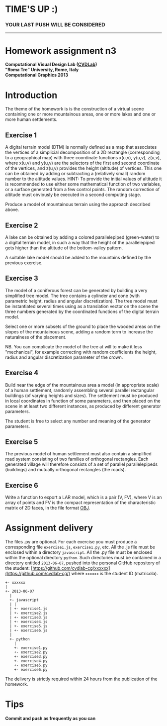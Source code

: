 # TIME'S UP :)

### YOUR LAST PUSH WILL BE CONSIDERED

- - -

# Homework assignment n3
**Computational Visual Design Lab ([CVDLab](https://github.com/cvdlab))**  
**"Roma Tre" University, Rome, Italy**  
**Computational Graphics 2013**

# Introduction

The theme of the homework is is the construction of a virtual scene containing one or more mountainous areas, one or more lakes and one or more human settlements.


## Exercise 1

A digital terrain model (DTM) is normally defined as a map that associates the vertices of a simplicial decomposition of a 2D rectangle (corresponding to a geographical map) with three coordinate functions x(u,v), y(u,v), z(u,v), where x(u,v) and y(u,v) are the selectors of the first and second coordinate of the vertices, and z(u,v) provides the height (altitude) of vertices. This one can be obtained by adding or subtracting a (relatively small) random number to the altitude values.
HINT: To provide the initial values of altitude it is recommended to use either some mathematical function of two variables, or a surface generated from a few control points. The random correction of altitude must obviously be executed in a second computing stage.

Produce a model of mountainous terrain using the approach described above.

## Exercise 2

A lake can be obtained by adding a colored parallelepiped (green-water) to a digital terrain model, in such a way that the height of the parallelepiped gets higher than the altitude of the bottom-valley pattern.

A suitable lake model should be added to the mountains defined by the previous exercise.

## Exercise 3

The model of a coniferous forest can be generated by building a very simplified tree model. The tree contains a cylinder and cone (with parametric height, radius and angular discretization).
The tree model must be instantiated several times using as a translation vector on the scene the three numbers generated by the coordinated functions of the digital terrain model.

Select one or more subsets of the ground to place the wooded areas on the slopes of the mountainous scene, adding a random term to increase the naturalness of the placement.

NB. You can complicate the model of the tree at will to make it less "mechanical", for example correcting with random coefficients the height, radius and angular discretization parameter of the crown.


## Exercise 4

Build near the edge of the mountainous area a model (in appropriate scale) of a human settlement, randomly assembling several parallel rectangular buildings (of varying heights and sizes). The settlement must be produced in local coordinates in function of some parameters, and then placed on the scene in at least two different instances, as produced by different generator parameters.

The student is free to select any number and meaning of the generator parameters.

## Exercise 5

The previous model of human settlement must also contain a simplified road system consisting of two families of orthogonal rectangles.
Each generated village will therefore consists of a set of parallel parallelepipeds (buildings) and  mutually orthogonal rectangles (the roads).

## Exercise 6

Write a function to export a LAR model, which is a pair (V, FV), where V is an array of points and FV is the compact representation of the  characteristic matrix of 2D faces, in the file format [OBJ](http://en.wikipedia.org/wiki/Wavefront_.obj_file).

# Assignment delivery

The files .py are optional.
For each exercise you must produce a corresponding file `exercise1.js`, `exercise1.py`, etc.
All the .js file must be enclosed within a directory `javascript`.
All the .py file must be enclosed within the optional directory `python`.
Such directories must be contained in a directory entitled `2013-06-07`,
pushed into the personal GitHub repository of the student: [https://github.com/cvdlab-cg/xxxxxx](https://github.com/cvdlab-cg/)
where `xxxxxx` is the student ID  (matricola).

```
+- xxxxxx
|
+- 2013-06-07
  |
  +- javascript
  | |
  | +- exercise1.js
  | +- exercise2.js
  | +- exercise3.js
  | +- exercise4.js
  | +- exercise5.js
  | +- exercise6.js
  |
  +- python
    |
    +- exercise1.py
    +- exercise2.py
    +- exercise3.py
    +- exercise4.py
    +- exercise5.py
    +- exercise6.py
```

The delivery is strictly required within 24 hours from the publication of the homework.

# Tips

#### Commit and push as frequently as you can


